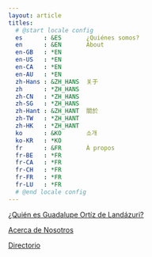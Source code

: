 ```yaml
---
layout: article
titles:
  # @start locale config
  es      : &ES       ¿Quiénes somos?
  en      : &EN       About
  en-GB   : *EN
  en-US   : *EN
  en-CA   : *EN
  en-AU   : *EN
  zh-Hans : &ZH_HANS  关于
  zh      : *ZH_HANS
  zh-CN   : *ZH_HANS
  zh-SG   : *ZH_HANS
  zh-Hant : &ZH_HANT  關於
  zh-TW   : *ZH_HANT
  zh-HK   : *ZH_HANT
  ko      : &KO       소개
  ko-KR   : *KO
  fr      : &FR       À propos
  fr-BE   : *FR
  fr-CA   : *FR
  fr-CH   : *FR
  fr-FR   : *FR
  fr-LU   : *FR
  # @end locale config
---
```


[¿Quién es Guadalupe Ortíz de Landázuri?](https://a-c-c-guadalupe-ortiz-de-landazuri.github.io/guadalupe.html "¿Quién es Guadalupe Ortíz de Landázuri?")

[Acerca de Nosotros](https://a-c-c-guadalupe-ortiz-de-landazuri.github.io/asociacion.html "¿Quienes somos?")

[Directorio](https://a-c-c-guadalupe-ortiz-de-landazuri.github.io/directorio.html "Directorio")
